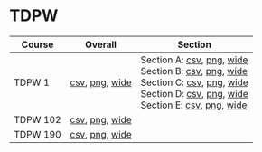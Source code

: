 # TDPW

| Course | Overall | Section |
| ------ | ------- | ------- |
| TDPW 1 | [csv](https://github.com/UCSD-Historical-Enrollment-Data/2025Spring/blob/main/overall/TDPW%201.csv), [png](https://raw.githubusercontent.com/UCSD-Historical-Enrollment-Data/2025Spring/main/plot_overall/TDPW%201.png), [wide](https://raw.githubusercontent.com/UCSD-Historical-Enrollment-Data/2025Spring/main/plot_overall_wide/TDPW%201.png) | Section A: [csv](https://github.com/UCSD-Historical-Enrollment-Data/2025Spring/blob/main/section/TDPW%201_A.csv), [png](https://raw.githubusercontent.com/UCSD-Historical-Enrollment-Data/2025Spring/main/plot_section/TDPW%201_A.png), [wide](https://raw.githubusercontent.com/UCSD-Historical-Enrollment-Data/2025Spring/main/plot_section_wide/TDPW%201_A.png)<br>Section B: [csv](https://github.com/UCSD-Historical-Enrollment-Data/2025Spring/blob/main/section/TDPW%201_B.csv), [png](https://raw.githubusercontent.com/UCSD-Historical-Enrollment-Data/2025Spring/main/plot_section/TDPW%201_B.png), [wide](https://raw.githubusercontent.com/UCSD-Historical-Enrollment-Data/2025Spring/main/plot_section_wide/TDPW%201_B.png)<br>Section C: [csv](https://github.com/UCSD-Historical-Enrollment-Data/2025Spring/blob/main/section/TDPW%201_C.csv), [png](https://raw.githubusercontent.com/UCSD-Historical-Enrollment-Data/2025Spring/main/plot_section/TDPW%201_C.png), [wide](https://raw.githubusercontent.com/UCSD-Historical-Enrollment-Data/2025Spring/main/plot_section_wide/TDPW%201_C.png)<br>Section D: [csv](https://github.com/UCSD-Historical-Enrollment-Data/2025Spring/blob/main/section/TDPW%201_D.csv), [png](https://raw.githubusercontent.com/UCSD-Historical-Enrollment-Data/2025Spring/main/plot_section/TDPW%201_D.png), [wide](https://raw.githubusercontent.com/UCSD-Historical-Enrollment-Data/2025Spring/main/plot_section_wide/TDPW%201_D.png)<br>Section E: [csv](https://github.com/UCSD-Historical-Enrollment-Data/2025Spring/blob/main/section/TDPW%201_E.csv), [png](https://raw.githubusercontent.com/UCSD-Historical-Enrollment-Data/2025Spring/main/plot_section/TDPW%201_E.png), [wide](https://raw.githubusercontent.com/UCSD-Historical-Enrollment-Data/2025Spring/main/plot_section_wide/TDPW%201_E.png) |
| TDPW 102 | [csv](https://github.com/UCSD-Historical-Enrollment-Data/2025Spring/blob/main/overall/TDPW%20102.csv), [png](https://raw.githubusercontent.com/UCSD-Historical-Enrollment-Data/2025Spring/main/plot_overall/TDPW%20102.png), [wide](https://raw.githubusercontent.com/UCSD-Historical-Enrollment-Data/2025Spring/main/plot_overall_wide/TDPW%20102.png) |  |
| TDPW 190 | [csv](https://github.com/UCSD-Historical-Enrollment-Data/2025Spring/blob/main/overall/TDPW%20190.csv), [png](https://raw.githubusercontent.com/UCSD-Historical-Enrollment-Data/2025Spring/main/plot_overall/TDPW%20190.png), [wide](https://raw.githubusercontent.com/UCSD-Historical-Enrollment-Data/2025Spring/main/plot_overall_wide/TDPW%20190.png) |  |
